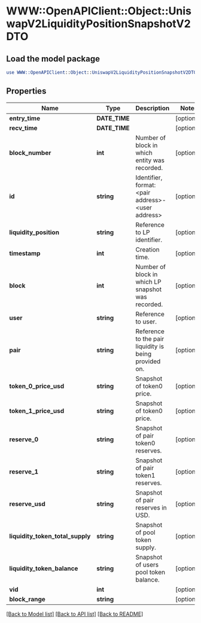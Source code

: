 # WWW::OpenAPIClient::Object::UniswapV2LiquidityPositionSnapshotV2DTO

## Load the model package
```perl
use WWW::OpenAPIClient::Object::UniswapV2LiquidityPositionSnapshotV2DTO;
```

## Properties
Name | Type | Description | Notes
------------ | ------------- | ------------- | -------------
**entry_time** | **DATE_TIME** |  | [optional] 
**recv_time** | **DATE_TIME** |  | [optional] 
**block_number** | **int** | Number of block in which entity was recorded. | [optional] 
**id** | **string** | Identifier, format: &lt;pair address&gt;-&lt;user address&gt; | [optional] 
**liquidity_position** | **string** | Reference to LP identifier. | [optional] 
**timestamp** | **int** | Creation time. | [optional] 
**block** | **int** | Number of block in which LP snapshot was recorded. | [optional] 
**user** | **string** | Reference to user. | [optional] 
**pair** | **string** | Reference to the pair liquidity is being provided on. | [optional] 
**token_0_price_usd** | **string** | Snapshot of token0 price. | [optional] 
**token_1_price_usd** | **string** | Snapshot of token0 price. | [optional] 
**reserve_0** | **string** | Snapshot of pair token0 reserves. | [optional] 
**reserve_1** | **string** | Snapshot of pair token1 reserves. | [optional] 
**reserve_usd** | **string** | Snapshot of pair reserves in USD. | [optional] 
**liquidity_token_total_supply** | **string** | Snapshot of pool token supply. | [optional] 
**liquidity_token_balance** | **string** | Snapshot of users pool token balance. | [optional] 
**vid** | **int** |  | [optional] 
**block_range** | **string** |  | [optional] 

[[Back to Model list]](../README.md#documentation-for-models) [[Back to API list]](../README.md#documentation-for-api-endpoints) [[Back to README]](../README.md)


